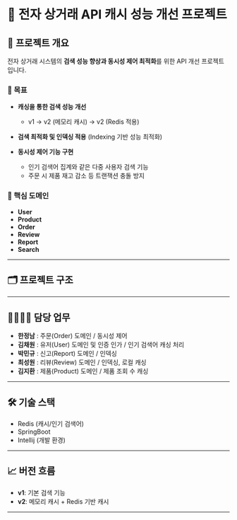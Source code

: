 # 🛒 전자 상거래 API 캐시 성능 개선 프로젝트

## 📌 프로젝트 개요

전자 상거래 시스템의 **검색 성능 향상과 동시성 제어 최적화**를 위한 API 개선 프로젝트입니다.

### 🎯 목표

- **캐싱을 통한 검색 성능 개선**
    - v1 → v2 (메모리 캐시) → v2 (Redis 적용)

- **검색 최적화 및 인덱싱 적용**
  (Indexing 기반 성능 최적화)

- **동시성 제어 기능 구현**
    - 인기 검색어 집계와 같은 다중 사용자 검색 기능
    - 주문 시 제품 재고 감소 등 트랜잭션 충돌 방지

### 🧩 핵심 도메인

- **User**
- **Product**
- **Order**
- **Review**
- **Report**
- **Search**

---

## 🗂️ 프로젝트 구조


---

## 👨‍👩‍👧‍👦 담당 업무

- **한정남** : 주문(Order) 도메인 / 동시성 제어
- **김채원** : 유저(User) 도메인 및 인증 인가 / 인기 검색어 캐싱 처리
- **박민규** : 신고(Report) 도메인 / 인덱싱
- **최성원** : 리뷰(Review) 도메인 / 인덱싱, 로컬 캐싱
- **김지환** : 제품(Product) 도메인 / 제품 조회 수 캐싱

---

## 🛠 기술 스택

- Redis (캐시/인기 검색어)
- SpringBoot
- Intellij (개발 환경)

---

## 📈 버전 흐름
- **v1**: 기본 검색 기능
- **v2**: 메모리 캐시 + Redis 기반 캐시
---

